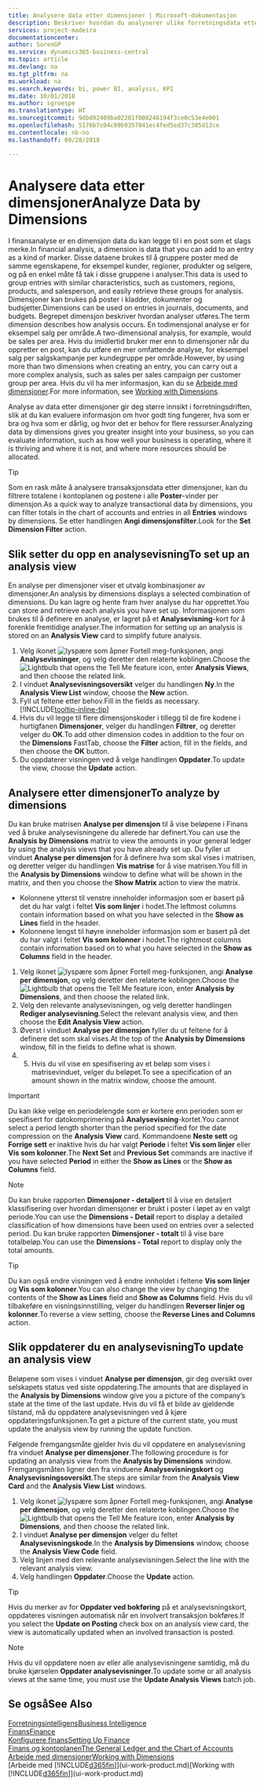 ```yaml
---
title: Analysere data etter dimensjoner | Microsoft-dokumentasjon
description: Beskriver hvordan du analyserer ulike forretningsdata etter dimensjoner.
services: project-madeira
documentationcenter: 
author: SorenGP
ms.service: dynamics365-business-central
ms.topic: article
ms.devlang: na
ms.tgt_pltfrm: na
ms.workload: na
ms.search.keywords: bi, power BI, analysis, KPI
ms.date: 10/01/2018
ms.author: sgroespe
ms.translationtype: HT
ms.sourcegitcommit: 9dbd92409ba02281f008246194f3ce0c53e4e001
ms.openlocfilehash: 5176b7c04c09b9357041ec4fed5ed37c385d13ce
ms.contentlocale: nb-no
ms.lasthandoff: 09/28/2018

---
```

#  <a name="analyze-data-by-dimensions"></a><span data-ttu-id="6d9d3-103">Analysere data etter dimensjoner</span><span class="sxs-lookup"><span data-stu-id="6d9d3-103">Analyze Data by Dimensions</span></span>
<span data-ttu-id="6d9d3-104">I finansanalyse er en dimensjon data du kan legge til i en post som et slags merke.</span><span class="sxs-lookup"><span data-stu-id="6d9d3-104">In financial analysis, a dimension is data that you can add to an entry as a kind of marker.</span></span> <span data-ttu-id="6d9d3-105">Disse dataene brukes til å gruppere poster med de samme egenskapene, for eksempel kunder, regioner, produkter og selgere, og på en enkel måte få tak i disse gruppene i analyser.</span><span class="sxs-lookup"><span data-stu-id="6d9d3-105">This data is used to group entries with similar characteristics, such as customers, regions, products, and salesperson, and easily retrieve these groups for analysis.</span></span> <span data-ttu-id="6d9d3-106">Dimensjoner kan brukes på poster i kladder, dokumenter og budsjetter.</span><span class="sxs-lookup"><span data-stu-id="6d9d3-106">Dimensions can be used on entries in journals, documents, and budgets.</span></span> <span data-ttu-id="6d9d3-107">Begrepet dimensjon beskriver hvordan analyser utføres.</span><span class="sxs-lookup"><span data-stu-id="6d9d3-107">The term dimension describes how analysis occurs.</span></span> <span data-ttu-id="6d9d3-108">En todimensjonal analyse er for eksempel salg per område.</span><span class="sxs-lookup"><span data-stu-id="6d9d3-108">A two-dimensional analysis, for example, would be sales per area.</span></span> <span data-ttu-id="6d9d3-109">Hvis du imidlertid bruker mer enn to dimensjoner når du oppretter en post, kan du utføre en mer omfattende analyse, for eksempel salg per salgskampanje per kundegruppe per område.</span><span class="sxs-lookup"><span data-stu-id="6d9d3-109">However, by using more than two dimensions when creating an entry, you can carry out a more complex analysis, such as sales per sales campaign per customer group per area.</span></span> <span data-ttu-id="6d9d3-110">Hvis du vil ha mer informasjon, kan du se [Arbeide med dimensjoner](finance-dimensions.md).</span><span class="sxs-lookup"><span data-stu-id="6d9d3-110">For more information, see [Working with Dimensions](finance-dimensions.md).</span></span>

<span data-ttu-id="6d9d3-111">Analyse av data etter dimensjoner gir deg større innsikt i forretningsdriften, slik at du kan evaluere informasjon om hvor godt ting fungerer, hva som er bra og hva som er dårlig, og hvor det er behov for flere ressurser.</span><span class="sxs-lookup"><span data-stu-id="6d9d3-111">Analyzing data by dimensions gives you greater insight into your business, so you can evaluate information, such as how well your business is operating, where it is thriving and where it is not, and where more resources should be allocated.</span></span>

> [!TIP]
> <span data-ttu-id="6d9d3-112">Som en rask måte å analysere transaksjonsdata etter dimensjoner, kan du filtrere totalene i kontoplanen og postene i alle **Poster**-vinder per dimensjon.</span><span class="sxs-lookup"><span data-stu-id="6d9d3-112">As a quick way to analyze transactional data by dimensions, you can filter totals in the chart of accounts and entries in all **Entries** windows by dimensions.</span></span> <span data-ttu-id="6d9d3-113">Se etter handlingen **Angi dimensjonsfilter**.</span><span class="sxs-lookup"><span data-stu-id="6d9d3-113">Look for the **Set Dimension Filter** action.</span></span>

## <a name="to-set-up-an-analysis-view"></a><span data-ttu-id="6d9d3-114">Slik setter du opp en analysevisning</span><span class="sxs-lookup"><span data-stu-id="6d9d3-114">To set up an analysis view</span></span>  
<span data-ttu-id="6d9d3-115">En analyse per dimensjoner viser et utvalg kombinasjoner av dimensjoner.</span><span class="sxs-lookup"><span data-stu-id="6d9d3-115">An analysis by dimensions displays a selected combination of dimensions.</span></span> <span data-ttu-id="6d9d3-116">Du kan lagre og hente fram hver analyse du har opprettet.</span><span class="sxs-lookup"><span data-stu-id="6d9d3-116">You can store and retrieve each analysis you have set up.</span></span> <span data-ttu-id="6d9d3-117">Informasjonen som brukes til å definere en analyse, er lagret på et **Analysevisning**-kort for å forenkle fremtidige analyser.</span><span class="sxs-lookup"><span data-stu-id="6d9d3-117">The information for setting up an analysis is stored on an **Analysis View** card to simplify future analysis.</span></span>  

1. <span data-ttu-id="6d9d3-118">Velg ikonet ![lyspære som åpner Fortell meg-funksjonen](media/ui-search/search_small.png "Fortell hva du vil gjøre"), angi **Analysevisninger**, og velg deretter den relaterte koblingen.</span><span class="sxs-lookup"><span data-stu-id="6d9d3-118">Choose the ![Lightbulb that opens the Tell Me feature](media/ui-search/search_small.png "Tell me what you want to do") icon, enter **Analysis Views**, and then choose the related link.</span></span>  
2. <span data-ttu-id="6d9d3-119">I vinduet **Analysevisningsoversikt** velger du handlingen **Ny**.</span><span class="sxs-lookup"><span data-stu-id="6d9d3-119">In the **Analysis View List** window, choose the **New** action.</span></span>
3. <span data-ttu-id="6d9d3-120">Fyll ut feltene etter behov.</span><span class="sxs-lookup"><span data-stu-id="6d9d3-120">Fill in the fields as necessary.</span></span> [!INCLUDE[tooltip-inline-tip](includes/tooltip-inline-tip_md.md)]
4. <span data-ttu-id="6d9d3-121">Hvis du vil legge til flere dimensjonskoder i tillegg til de fire kodene i hurtigfanen **Dimensjoner**, velger du handlingen **Filtrer**, og deretter velger du **OK**.</span><span class="sxs-lookup"><span data-stu-id="6d9d3-121">To add other dimension codes in addition to the four on the **Dimensions** FastTab, choose the **Filter** action, fill in the fields, and then choose the **OK** button.</span></span>  
5. <span data-ttu-id="6d9d3-122">Du oppdaterer visningen ved å velge handlingen **Oppdater**.</span><span class="sxs-lookup"><span data-stu-id="6d9d3-122">To update the view, choose the **Update** action.</span></span>

## <a name="to-analyze-by-dimensions"></a><span data-ttu-id="6d9d3-123">Analysere etter dimensjoner</span><span class="sxs-lookup"><span data-stu-id="6d9d3-123">To analyze by dimensions</span></span>
<span data-ttu-id="6d9d3-124">Du kan bruke matrisen **Analyse per dimensjon** til å vise beløpene i Finans ved å bruke analysevisningene du allerede har definert.</span><span class="sxs-lookup"><span data-stu-id="6d9d3-124">You can use the **Analysis by Dimensions** matrix to view the amounts in your general ledger by using the analysis views that you have already set up.</span></span> <span data-ttu-id="6d9d3-125">Du fyller ut vinduet **Analyse per dimensjon** for å definere hva som skal vises i matrisen, og deretter velger du handlingen **Vis matrise** for å vise matrisen.</span><span class="sxs-lookup"><span data-stu-id="6d9d3-125">You fill in the **Analysis by Dimensions** window to define what will be shown in the matrix, and then you choose the **Show Matrix** action to view the matrix.</span></span>  

- <span data-ttu-id="6d9d3-126">Kolonnene ytterst til venstre inneholder informasjon som er basert på det du har valgt i feltet **Vis som linjer** i hodet.</span><span class="sxs-lookup"><span data-stu-id="6d9d3-126">The leftmost columns contain information based on what you have selected in the **Show as Lines** field in the header.</span></span>  
- <span data-ttu-id="6d9d3-127">Kolonnene lengst til høyre inneholder informasjon som er basert på det du har valgt i feltet **Vis som kolonner** i hodet.</span><span class="sxs-lookup"><span data-stu-id="6d9d3-127">The rightmost columns contain information based on to what you have selected in the **Show as Columns** field in the header.</span></span>  

1. <span data-ttu-id="6d9d3-128">Velg ikonet ![lyspære som åpner Fortell meg-funksjonen](media/ui-search/search_small.png "Fortell hva du vil gjøre"), angi **Analyse per dimensjon**, og velg deretter den relaterte koblingen.</span><span class="sxs-lookup"><span data-stu-id="6d9d3-128">Choose the ![Lightbulb that opens the Tell Me feature](media/ui-search/search_small.png "Tell me what you want to do") icon, enter **Analysis by Dimensions**, and then choose the related link.</span></span>  
2. <span data-ttu-id="6d9d3-129">Velg den relevante analysevisningen, og velg deretter handlingen **Rediger analysevisning**.</span><span class="sxs-lookup"><span data-stu-id="6d9d3-129">Select the relevant analysis view,  and then choose the **Edit Analysis View** action.</span></span>
3. <span data-ttu-id="6d9d3-130">Øverst i vinduet **Analyse per dimensjon** fyller du ut feltene for å definere det som skal vises.</span><span class="sxs-lookup"><span data-stu-id="6d9d3-130">At the top of the **Analysis by Dimensions** window, fill in the fields to define what is shown.</span></span>
4. 5. <span data-ttu-id="6d9d3-131">Hvis du vil vise en spesifisering av et beløp som vises i matrisevinduet, velger du beløpet.</span><span class="sxs-lookup"><span data-stu-id="6d9d3-131">To see a specification of an amount shown in the matrix window, choose the amount.</span></span>  

> [!IMPORTANT]  
>   <span data-ttu-id="6d9d3-132">Du kan ikke velge en periodelengde som er kortere enn perioden som er spesifisert for datokomprimering på **Analysevisning**-kortet.</span><span class="sxs-lookup"><span data-stu-id="6d9d3-132">You cannot select a period length shorter than the period specified for the date compression on the **Analysis View** card.</span></span> <span data-ttu-id="6d9d3-133">Kommandoene **Neste sett** og **Forrige sett** er inaktive hvis du har valgt **Periode** i feltet **Vis som linjer** eller **Vis som kolonner**.</span><span class="sxs-lookup"><span data-stu-id="6d9d3-133">The **Next Set** and **Previous Set** commands are inactive if you have selected **Period** in either the **Show as Lines** or the **Show as Columns** field.</span></span>  

> [!NOTE]  
>   <span data-ttu-id="6d9d3-134">Du kan bruke rapporten **Dimensjoner - detaljert** til å vise en detaljert klassifisering over hvordan dimensjoner er brukt i poster i løpet av en valgt periode.</span><span class="sxs-lookup"><span data-stu-id="6d9d3-134">You can use the **Dimensions - Detail** report to display a detailed classification of how dimensions have been used on entries over a selected period.</span></span> <span data-ttu-id="6d9d3-135">Du kan bruke rapporten **Dimensjoner - totalt** til å vise bare totalbeløp.</span><span class="sxs-lookup"><span data-stu-id="6d9d3-135">You can use the **Dimensions - Total** report to display only the total amounts.</span></span>  

> [!TIP]  
>   <span data-ttu-id="6d9d3-136">Du kan også endre visningen ved å endre innholdet i feltene **Vis som linjer** og **Vis som kolonner**.</span><span class="sxs-lookup"><span data-stu-id="6d9d3-136">You can also change the view by changing the contents of the **Show as Lines** field and **Show as Columns** field.</span></span> <span data-ttu-id="6d9d3-137">Hvis du vil tilbakeføre en visningsinnstilling, velger du handlingen **Reverser linjer og kolonner**.</span><span class="sxs-lookup"><span data-stu-id="6d9d3-137">To reverse a view setting, choose the **Reverse Lines and Columns** action.</span></span>

## <a name="to-update-an-analysis-view"></a><span data-ttu-id="6d9d3-138">Slik oppdaterer du en analysevisning</span><span class="sxs-lookup"><span data-stu-id="6d9d3-138">To update an analysis view</span></span>  
<span data-ttu-id="6d9d3-139">Beløpene som vises i vinduet **Analyse per dimensjon**, gir deg oversikt over selskapets status ved siste oppdatering.</span><span class="sxs-lookup"><span data-stu-id="6d9d3-139">The amounts that are displayed in the **Analysis by Dimensions** window give you a picture of the company’s state at the time of the last update.</span></span> <span data-ttu-id="6d9d3-140">Hvis du vil få et bilde av gjeldende tilstand, må du oppdatere analysevisningen ved å kjøre oppdateringsfunksjonen.</span><span class="sxs-lookup"><span data-stu-id="6d9d3-140">To get a picture of the current state, you must update the analysis view by running the update function.</span></span>

<span data-ttu-id="6d9d3-141">Følgende fremgangsmåte gjelder hvis du vil oppdatere en analysevisning fra vinduet **Analyse per dimensjoner**.</span><span class="sxs-lookup"><span data-stu-id="6d9d3-141">The following procedure is for updating an analysis view from the **Analysis by Dimensions** window.</span></span> <span data-ttu-id="6d9d3-142">Fremgangsmåten ligner den fra vinduene **Analysevisningskort** og **Analysevisningsoversikt**.</span><span class="sxs-lookup"><span data-stu-id="6d9d3-142">The steps are similar from the **Analysis View Card** and the **Analysis View List** windows.</span></span>  

1. <span data-ttu-id="6d9d3-143">Velg ikonet ![lyspære som åpner Fortell meg-funksjonen](media/ui-search/search_small.png "Fortell hva du vil gjøre"), angi **Analyse per dimensjon**, og velg deretter den relaterte koblingen.</span><span class="sxs-lookup"><span data-stu-id="6d9d3-143">Choose the ![Lightbulb that opens the Tell Me feature](media/ui-search/search_small.png "Tell me what you want to do") icon, enter **Analysis by Dimensions**, and then choose the related link.</span></span>  
2. <span data-ttu-id="6d9d3-144">I vinduet **Analyse per dimensjon** velger du feltet **Analysevisningskode**.</span><span class="sxs-lookup"><span data-stu-id="6d9d3-144">In the **Analysis by Dimensions** window, choose the **Analysis View Code** field.</span></span>  
3. <span data-ttu-id="6d9d3-145">Velg linjen med den relevante analysevisningen.</span><span class="sxs-lookup"><span data-stu-id="6d9d3-145">Select the line with the relevant analysis view.</span></span>  
4. <span data-ttu-id="6d9d3-146">Velg handlingen **Oppdater**.</span><span class="sxs-lookup"><span data-stu-id="6d9d3-146">Choose the **Update** action.</span></span>  

> [!TIP]  
>   <span data-ttu-id="6d9d3-147">Hvis du merker av for **Oppdater ved bokføring** på et analysevisningskort, oppdateres visningen automatisk når en involvert transaksjon bokføres.</span><span class="sxs-lookup"><span data-stu-id="6d9d3-147">If you select the **Update on Posting** check box on an analysis view card, the view is automatically updated when an involved transaction is posted.</span></span>

> [!NOTE]  
>   <span data-ttu-id="6d9d3-148">Hvis du vil oppdatere noen av eller alle analysevisningene samtidig, må du bruke kjørselen **Oppdater analysevisninger**.</span><span class="sxs-lookup"><span data-stu-id="6d9d3-148">To update some or all analysis views at the same time, you must use the **Update Analysis Views** batch job.</span></span>  

## <a name="see-also"></a><span data-ttu-id="6d9d3-149">Se også</span><span class="sxs-lookup"><span data-stu-id="6d9d3-149">See Also</span></span>
[<span data-ttu-id="6d9d3-150">Forretningsintelligens</span><span class="sxs-lookup"><span data-stu-id="6d9d3-150">Business Intelligence</span></span>](bi.md)  
[<span data-ttu-id="6d9d3-151">Finans</span><span class="sxs-lookup"><span data-stu-id="6d9d3-151">Finance</span></span>](finance.md)  
[<span data-ttu-id="6d9d3-152">Konfigurere finans</span><span class="sxs-lookup"><span data-stu-id="6d9d3-152">Setting Up Finance</span></span>](finance-setup-finance.md)  
[<span data-ttu-id="6d9d3-153">Finans og kontoplanen</span><span class="sxs-lookup"><span data-stu-id="6d9d3-153">The General Ledger and the Chart of Accounts</span></span>](finance-general-ledger.md)  
[<span data-ttu-id="6d9d3-154">Arbeide med dimensjoner</span><span class="sxs-lookup"><span data-stu-id="6d9d3-154">Working with Dimensions</span></span>](finance-dimensions.md)  
<span data-ttu-id="6d9d3-155">[Arbeide med [!INCLUDE[d365fin](includes/d365fin_md.md)]](ui-work-product.md)</span><span class="sxs-lookup"><span data-stu-id="6d9d3-155">[Working with [!INCLUDE[d365fin](includes/d365fin_md.md)]](ui-work-product.md)</span></span>  

